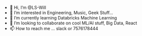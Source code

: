 - 👋 Hi, I’m @LS-Will
- 👀 I’m interested in Engineering, Music, Geek Stuff...
- 🌱 I’m currently learning Databricks Machine Learning
- 💞️ I’m looking to collaborate on cool ML/AI stuff, Big Data, React
- 📫 How to reach me ... slack or 7576178444

<!---
LS-Will/LS-Will is a ✨ special ✨ repository because its `README.md` (this file) appears on your GitHub profile.
You can click the Preview link to take a look at your changes.
--->
